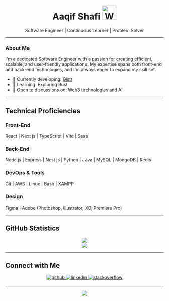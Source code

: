 <h1 align="center">
    Aaqif Shafi
    <img src="https://raw.githubusercontent.com/nixin72/nixin72/master/wave.gif" 
         alt="Waving hand animated gif"
         height="45"
         width="45" />
</h1>

<div align="center">Software Engineer | Continuous Learner | Problem Solver</div>

---

### About Me

I'm a dedicated Software Engineer with a passion for creating efficient, scalable, and user-friendly applications. My expertise spans both front-end and back-end technologies, and I'm always eager to expand my skill set.

- 🔭 Currently developing: [Gistr](https://gistr.so/)
- 🌱 Learning: Exploring Rust
- 💬 Open to discussions on: Web3 technologies and AI

---

## Technical Proficiencies

### Front-End
React | Next js | TypeScript | Vite | Sass

### Back-End
Node.js | Express | Nest js | Python | Java | MySQL | MongoDB | Redis

### DevOps & Tools
Git | AWS | Linux | Bash | XAMPP

### Design
Figma | Adobe (Photoshop, Illustrator, XD, Premiere Pro)

---


## GitHub Statistics

<div align="center">
    <img src="https://github-readme-stats.vercel.app/api?username=aaqifshafi&show_icons=true&count_private=true&hide_border=true" align="center" />
</div>

<div align="center">
    <img src="https://github-readme-stats.vercel.app/api/top-langs/?username=aaqifshafi&hide_border=true&layout=compact" align="center" />
</div>

---

## Connect with Me

<div align="center">
<a href="https://github.com/aaqifshafi" target="_blank">
<img src=https://img.shields.io/badge/github-%2324292e.svg?&style=for-the-badge&logo=github&logoColor=white alt=github style="margin-bottom: 5px;" />
</a>
<a href="https://linkedin.com/in/aaqif-shafi-263277213" target="_blank">
<img src=https://img.shields.io/badge/linkedin-%231E77B5.svg?&style=for-the-badge&logo=linkedin&logoColor=white alt=linkedin style="margin-bottom: 5px;" />
</a>
<a href="https://stackoverflow.com/users/14617265/aaqif-shafi" target="_blank">
<img src=https://img.shields.io/badge/stackoverflow-%23F28032.svg?&style=for-the-badge&logo=stackoverflow&logoColor=white alt=stackoverflow style="margin-bottom: 5px;" />
</a>
</div>

---

<div align="center">
<img src="https://komarev.com/ghpvc/?username=aaqifshafi&&style=flat-square" align="center" />
</div>
